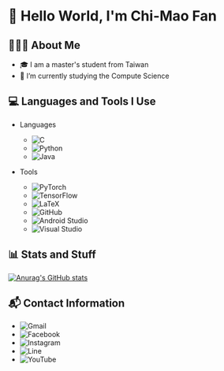# 👋 Hello World, I'm Chi-Mao Fan 

## 👨🏻‍💻  About Me 
- 🎓 I am a master's student from Taiwan
- 🌱 I’m currently studying the Compute Science

## 💻  Languages and Tools I Use
- Languages  
  - ![C](https://img.shields.io/badge/c-%2300599C.svg?style=for-the-badge&logo=c&logoColor=white)  
  - ![Python](https://img.shields.io/badge/python-3670A0?style=for-the-badge&logo=python&logoColor=ffdd54)  
  - ![Java](https://img.shields.io/badge/java-%23ED8B00.svg?style=for-the-badge&logo=java&logoColor=white)  

- Tools
  - ![PyTorch](https://img.shields.io/badge/PyTorch-%23EE4C2C.svg?style=for-the-badge&logo=PyTorch&logoColor=white)  
  - ![TensorFlow](https://img.shields.io/badge/TensorFlow-%23FF6F00.svg?style=for-the-badge&logo=TensorFlow&logoColor=white)  
  - ![LaTeX](https://img.shields.io/badge/latex-%23008080.svg?style=for-the-badge&logo=latex&logoColor=white)  
  - ![GitHub](https://img.shields.io/badge/github-%23121011.svg?style=for-the-badge&logo=github&logoColor=white)  
  - ![Android Studio](https://img.shields.io/badge/Android%20Studio-3DDC84.svg?style=for-the-badge&logo=android-studio&logoColor=white)  
  - ![Visual Studio](https://img.shields.io/badge/VisualStudio-5C2D91.svg?style=for-the-badge&logo=visual-studio&logoColor=white)  


## 📊 Stats and Stuff  
[![Anurag's GitHub stats](https://github-readme-stats.vercel.app/api?username=FanChiMao)](https://github.com/FanChiMao/github-readme-stats)  


## 📬  Contact Information  
- ![Gmail](https://img.shields.io/badge/Gmail-D14836?style=for-the-badge&logo=gmail&logoColor=white)  
- ![Facebook](https://img.shields.io/badge/Facebook-%231877F2.svg?style=for-the-badge&logo=Facebook&logoColor=white)  
- ![Instagram](https://img.shields.io/badge/IG-%23E4405F.svg?style=for-the-badge&logo=Instagram&logoColor=white)  
- ![Line](https://img.shields.io/badge/Line-00C300?style=for-the-badge&logo=line&logoColor=white)  
- ![YouTube](https://img.shields.io/badge/YouTube-%23FF0000.svg?style=for-the-badge&logo=YouTube&logoColor=white)  






